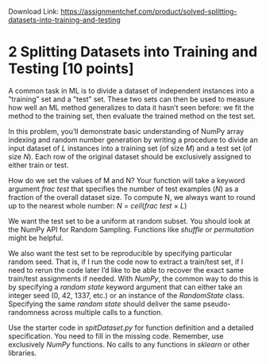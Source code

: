 Download Link: https://assignmentchef.com/product/solved-splitting-datasets-into-training-and-testing
<br>
<h1>2           Splitting Datasets into Training and Testing [10 points]</h1>

A common task in ML is to divide a dataset of independent instances into a ”training” set and a ”test” set. These two sets can then be used to measure how well an ML method generalizes to data it hasn’t seen before: we fit the method to the training set, then evaluate the trained method on the test set.

In this problem, you’ll demonstrate basic understanding of NumPy array indexing and random number generation by writing a procedure to divide an input dataset of <em>L </em>instances into a training set (of size <em>M</em>) and a test set (of size <em>N</em>). Each row of the original dataset should be exclusively assigned to either train or test.

How do we set the values of M and N? Your function will take a keyword argument <em>frac test </em>that specifies the number of test examples (<em>N</em>) as a fraction of the overall dataset size. To compute N, we always want to round up to the nearest whole number: <em>N </em>= <em>ceil</em>(<em>frac </em><em>test </em>× <em>L</em>)

We want the test set to be a uniform at random subset. You should look at the NumPy API for Random Sampling. Functions like <em>shuffle </em>or <em>permutation </em>might be helpful.

We also want the test set to be reproducible by specifying particular random seed. That is, if I run the code now to extract a train/test set, if I need to rerun the code later I’d like to be able to recover the exact same train/test assignments if needed. With <em>NumPy</em>, the common way to do this is by specifying a <em>random state </em>keyword argument that can either take an integer seed (0, 42, 1337, etc.) or an instance of the <em>RandomState </em>class. Specifying the same <em>random state </em>should deliver the same pseudo-randomness across multiple calls to a function.

Use the starter code in <em>spitDataset.py </em>for function definition and a detailed specification. You need to fill in the missing code. Remember, use exclusively <em>NumPy </em>functions. No calls to any functions in <em>sklearn </em>or other libraries.
